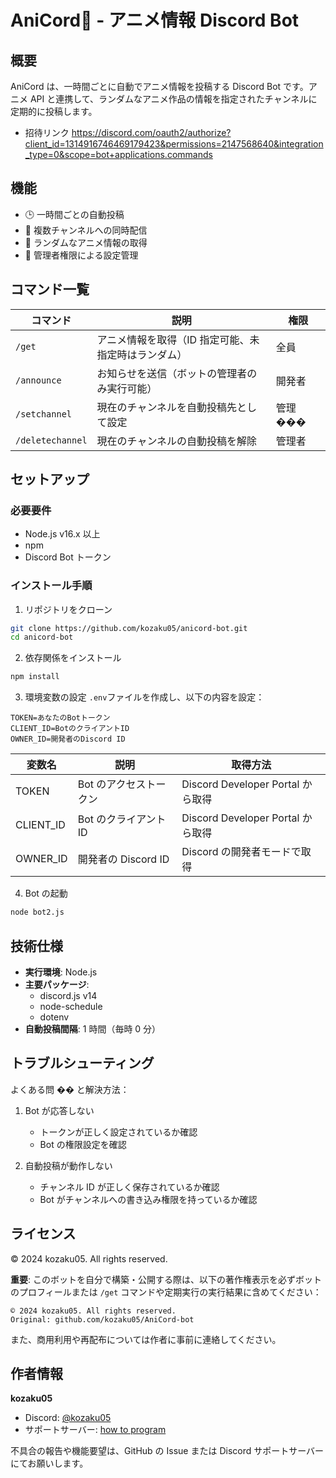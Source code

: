 # AniCord💫 - アニメ情報 Discord Bot

## 概要

AniCord は、一時間ごとに自動でアニメ情報を投稿する Discord Bot です。アニメ API と連携して、ランダムなアニメ作品の情報を指定されたチャンネルに定期的に投稿します。

- 招待リンク https://discord.com/oauth2/authorize?client_id=1314916746469179423&permissions=2147568640&integration_type=0&scope=bot+applications.commands

## 機能

- 🕒 一時間ごとの自動投稿
- 🎯 複数チャンネルへの同時配信
- 🔄 ランダムなアニメ情報の取得
- 👑 管理者権限による設定管理

## コマンド一覧

| コマンド         | 説明                                                | 権限     |
| ---------------- | --------------------------------------------------- | -------- |
| `/get`           | アニメ情報を取得（ID 指定可能、未指定時はランダム） | 全員     |
| `/announce`      | お知らせを送信（ボットの管理者のみ実行可能）        | 開発者   |
| `/setchannel`    | 現在のチャンネルを自動投稿先として設定              | 管理 ��� |
| `/deletechannel` | 現在のチャンネルの自動投稿を解除                    | 管理者   |

## セットアップ

### 必要要件

- Node.js v16.x 以上
- npm
- Discord Bot トークン

### インストール手順

1. リポジトリをクローン

```bash
git clone https://github.com/kozaku05/anicord-bot.git
cd anicord-bot
```

2. 依存関係をインストール

```bash
npm install
```

3. 環境変数の設定
   `.env`ファイルを作成し、以下の内容を設定：

```env
TOKEN=あなたのBotトークン
CLIENT_ID=BotのクライアントID
OWNER_ID=開発者のDiscord ID
```

| 変数名    | 説明                   | 取得方法                          |
| --------- | ---------------------- | --------------------------------- |
| TOKEN     | Bot のアクセストークン | Discord Developer Portal から取得 |
| CLIENT_ID | Bot のクライアント ID  | Discord Developer Portal から取得 |
| OWNER_ID  | 開発者の Discord ID    | Discord の開発者モードで取得      |

4. Bot の起動

```bash
node bot2.js
```

## 技術仕様

- **実行環境**: Node.js
- **主要パッケージ**:
  - discord.js v14
  - node-schedule
  - dotenv
- **自動投稿間隔**: 1 時間（毎時 0 分）

## トラブルシューティング

よくある問 �� と解決方法：

1. Bot が応答しない

   - トークンが正しく設定されているか確認
   - Bot の権限設定を確認

2. 自動投稿が動作しない
   - チャンネル ID が正しく保存されているか確認
   - Bot がチャンネルへの書き込み権限を持っているか確認

## ライセンス

© 2024 kozaku05. All rights reserved.

**重要**: このボットを自分で構築・公開する際は、以下の著作権表示を必ずボットのプロフィールまたは `/get` コマンドや定期実行の実行結果に含めてください：

```
© 2024 kozaku05. All rights reserved.
Original: github.com/kozaku05/AniCord-bot
```

また、商用利用や再配布については作者に事前に連絡してください。

## 作者情報

**kozaku05**

- Discord: [@kozaku05](https://discord.com/users/962165673742717014)
- サポートサーバー: [how to program](https://discord.gg/tfyqW3CNZh)

不具合の報告や機能要望は、GitHub の Issue または Discord サポートサーバーにてお願いします。
